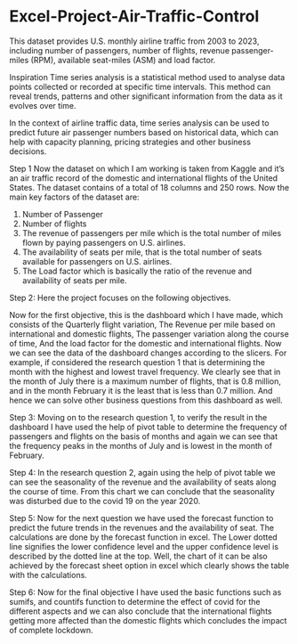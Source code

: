 # Excel-Project-Air-Traffic-Control

This dataset provides U.S. monthly airline traffic from 2003 to 2023, including number of passengers, number of flights, revenue passenger-miles (RPM), available seat-miles (ASM) and load factor.

Inspiration
Time series analysis is a statistical method used to analyse data points collected or recorded at specific time intervals. This method can reveal trends, patterns and other significant information from the data as it evolves over time.

In the context of airline traffic data, time series analysis can be used to predict future air passenger numbers based on historical data, which can help with capacity planning, pricing strategies and other business decisions.

Step 1
Now the dataset on which I am working is taken from Kaggle and it’s an air traffic record of the domestic and international flights of the United States. The dataset contains of a total of 18 columns and 250 rows.
Now the main key factors of the dataset are:
1.	Number of Passenger 
2.	Number of flights
3.	The revenue of passengers per mile which is the total number of miles flown by paying passengers on U.S. airlines.
4.	The availability of seats per mile, that is the total number of seats available for passengers on U.S. airlines.
5.	The Load factor which is basically the ratio of the revenue and availability of seats per mile. 

Step 2:
Here the project focuses on the following objectives. 

Now for the first objective, this is the dashboard which I have made, which consists of the Quarterly flight variation, The Revenue per mile based on international and domestic flights, The passenger variation along the course of time, And the load factor for the domestic and international flights. 
	Now we can see the data of the dashboard changes according to the slicers. For example, if considered the research question 1 that is determining the month with the highest and lowest travel frequency. We clearly see that in the month of July there is a maximum number of flights, that is 0.8 million, and in the month February it is the least that is less than 0.7 million. And hence we can solve other business questions from this dashboard as well. 

Step 3:
Moving on to the research question 1, to verify the result in the dashboard I have used the help of pivot table to determine the frequency of passengers and flights on the basis of months and again we can see that the frequency peaks in the months of July and is lowest in the month of February. 

Step 4:
In the research question 2, again using the help of pivot table we can see the seasonality of the revenue and the availability of seats along the course of time. From this chart we can conclude that the seasonality was disturbed due to the covid 19 on the year 2020. 

Step 5:
Now for the next question we have used the forecast function to predict the future trends in the revenues and the availability of seat. The calculations are done by the forecast function in excel. The Lower dotted line signifies the lower confidence level and the upper confidence level is described by the dotted line at the top. Well, the chart of it can be also achieved by the forecast sheet option in excel which clearly shows the table with the calculations. 

Step 6:
Now for the final objective I have used the basic functions such as sumifs, and countifs function to determine the effect of covid for the different aspects and we can also conclude that the international flights getting more affected than the domestic flights which concludes the impact of complete lockdown.
